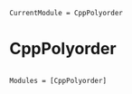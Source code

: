 ```@meta
CurrentModule = CppPolyorder
```

# CppPolyorder

```@index
```

```@autodocs
Modules = [CppPolyorder]
```
